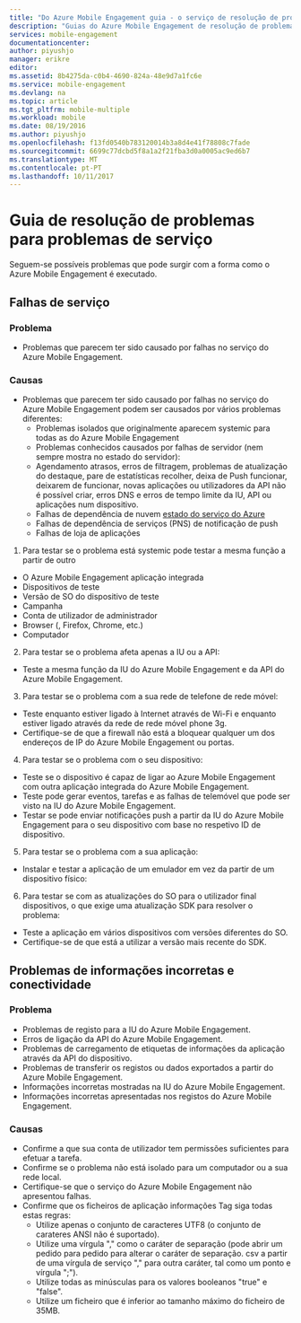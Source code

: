 ```yaml
---
title: "Do Azure Mobile Engagement guia - o serviço de resolução de problemas"
description: "Guias do Azure Mobile Engagement de resolução de problemas"
services: mobile-engagement
documentationcenter: 
author: piyushjo
manager: erikre
editor: 
ms.assetid: 8b4275da-c0b4-4690-824a-48e9d7a1fc6e
ms.service: mobile-engagement
ms.devlang: na
ms.topic: article
ms.tgt_pltfrm: mobile-multiple
ms.workload: mobile
ms.date: 08/19/2016
ms.author: piyushjo
ms.openlocfilehash: f13fd0540b783120014b3a8d4e41f78808c7fade
ms.sourcegitcommit: 6699c77dcbd5f8a1a2f21fba3d0a0005ac9ed6b7
ms.translationtype: MT
ms.contentlocale: pt-PT
ms.lasthandoff: 10/11/2017
---
```

# <a name="troubleshooting-guide-for-service-issues"></a>Guia de resolução de problemas para problemas de serviço
Seguem-se possíveis problemas que pode surgir com a forma como o Azure Mobile Engagement é executado.

## <a name="service-outages"></a>Falhas de serviço
### <a name="issue"></a>Problema
* Problemas que parecem ter sido causado por falhas no serviço do Azure Mobile Engagement.

### <a name="causes"></a>Causas
* Problemas que parecem ter sido causado por falhas no serviço do Azure Mobile Engagement podem ser causados por vários problemas diferentes:
  * Problemas isolados que originalmente aparecem systemic para todas as do Azure Mobile Engagement
  * Problemas conhecidos causados por falhas de servidor (nem sempre mostra no estado do servidor):
  * Agendamento atrasos, erros de filtragem, problemas de atualização do destaque, pare de estatísticas recolher, deixa de Push funcionar, deixarem de funcionar, novas aplicações ou utilizadores da API não é possível criar, erros DNS e erros de tempo limite da IU, API ou aplicações num dispositivo.
  * Falhas de dependência de nuvem [estado do serviço do Azure](http://status.azure.com/)
  * Falhas de dependência de serviços (PNS) de notificação de push
  * Falhas de loja de aplicações

1) Para testar se o problema está systemic pode testar a mesma função a partir de outro

* O Azure Mobile Engagement aplicação integrada
* Dispositivos de teste
* Versão de SO do dispositivo de teste
* Campanha
* Conta de utilizador de administrador
* Browser (, Firefox, Chrome, etc.)
* Computador

2) Para testar se o problema afeta apenas a IU ou a API:

* Teste a mesma função da IU do Azure Mobile Engagement e da API do Azure Mobile Engagement.

3) Para testar se o problema com a sua rede de telefone de rede móvel:

* Teste enquanto estiver ligado à Internet através de Wi-Fi e enquanto estiver ligado através da rede de rede móvel phone 3g.
* Certifique-se de que a firewall não está a bloquear qualquer um dos endereços de IP do Azure Mobile Engagement ou portas.

4) Para testar se o problema com o seu dispositivo:

* Teste se o dispositivo é capaz de ligar ao Azure Mobile Engagement com outra aplicação integrada do Azure Mobile Engagement.
* Teste pode gerar eventos, tarefas e as falhas de telemóvel que pode ser visto na IU do Azure Mobile Engagement. 
* Testar se pode enviar notificações push a partir da IU do Azure Mobile Engagement para o seu dispositivo com base no respetivo ID de dispositivo. 

5) Para testar se o problema com a sua aplicação:

* Instalar e testar a aplicação de um emulador em vez da partir de um dispositivo físico:

6) Para testar se com as atualizações do SO para o utilizador final dispositivos, o que exige uma atualização SDK para resolver o problema:

* Teste a aplicação em vários dispositivos com versões diferentes do SO.
* Certifique-se de que está a utilizar a versão mais recente do SDK.

## <a name="connectivity-and-incorrect-information-issues"></a>Problemas de informações incorretas e conectividade
### <a name="issue"></a>Problema
* Problemas de registo para a IU do Azure Mobile Engagement.
* Erros de ligação da API do Azure Mobile Engagement.
* Problemas de carregamento de etiquetas de informações da aplicação através da API do dispositivo.
* Problemas de transferir os registos ou dados exportados a partir do Azure Mobile Engagement.
* Informações incorretas mostradas na IU do Azure Mobile Engagement.
* Informações incorretas apresentadas nos registos do Azure Mobile Engagement.

### <a name="causes"></a>Causas
* Confirme a que sua conta de utilizador tem permissões suficientes para efetuar a tarefa.
* Confirme se o problema não está isolado para um computador ou a sua rede local.
* Certifique-se que o serviço do Azure Mobile Engagement não apresentou falhas.
* Confirme que os ficheiros de aplicação informações Tag siga todas estas regras:
  * Utilize apenas o conjunto de caracteres UTF8 (o conjunto de carateres ANSI não é suportado).
  * Utilize uma vírgula "," como o caráter de separação (pode abrir um pedido para pedido para alterar o caráter de separação. csv a partir de uma vírgula de serviço "," para outra caráter, tal como um ponto e vírgula ";").
  * Utilize todas as minúsculas para os valores booleanos "true" e "false".
  * Utilize um ficheiro que é inferior ao tamanho máximo do ficheiro de 35MB.

